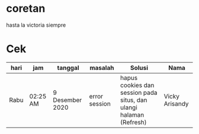 # coretan
hasta la victoria siempre


# Cek

| hari | jam | tanggal | masalah | Solusi | Nama | 
| ---- | --- | ------- | ------- | ------ | ---- |
| Rabu | 02:25 AM | 9 Desember 2020 | error session | hapus cookies dan session pada situs, dan ulangi halaman (Refresh) | Vicky Arisandy
